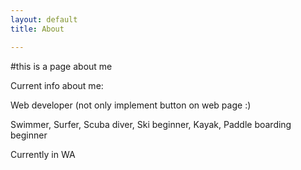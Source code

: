 ```yaml
---
layout: default
title: About

---
```


#this is a page about me

Current info about me:

Web developer (not only implement button on web page :) 

Swimmer, Surfer, Scuba diver, Ski beginner, Kayak, Paddle boarding beginner

Currently in WA